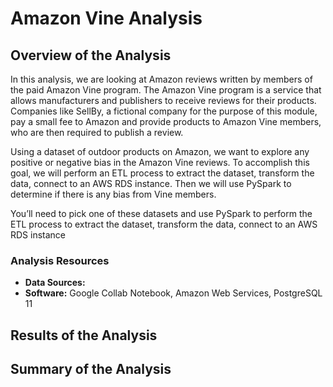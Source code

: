 # Amazon Vine Analysis

## Overview of the Analysis

In this analysis, we are looking at Amazon reviews written by members of the paid Amazon Vine program. The Amazon Vine program is a service that allows manufacturers and publishers to receive reviews for their products. Companies like SellBy, a fictional company for the purpose of this module, pay a small fee to Amazon and provide products to Amazon Vine members, who are then required to publish a review. 

Using a dataset of outdoor products on Amazon, we want to explore any positive or negative bias in the Amazon Vine reviews. To accomplish this goal, we will perform an ETL process to extract the dataset, transform the data, connect to an AWS RDS instance. Then we will use PySpark to determine if there is any bias from Vine members.

You’ll need to pick one of these datasets and use PySpark to perform the ETL process to extract the dataset, transform the data, connect to an AWS RDS instance

### Analysis Resources
* **Data Sources:** 
* **Software:** Google Collab Notebook, Amazon Web Services, PostgreSQL 11

## Results of the Analysis

## Summary of the Analysis
